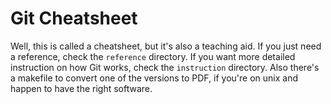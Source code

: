 # Git Cheatsheet

Well, this is called a cheatsheet, but it's also a teaching aid. If you just need a reference, check the `reference` directory. If you want more detailed instruction on how Git works, check the `instruction` directory. Also there's a makefile to convert one of the versions to PDF, if you're on unix and happen to have the right software.
